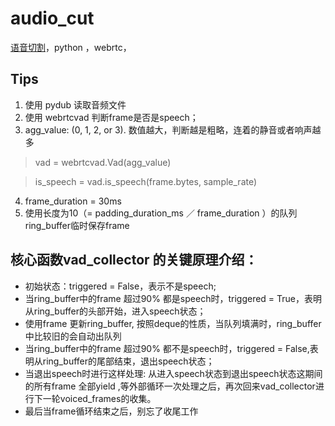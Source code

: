 # audio_cut
[语音切割](https://zhuanlan.zhihu.com/p/45328164?just_published=2)，python ，webrtc，

## Tips
1. 使用 pydub 读取音频文件
2. 使用 webrtcvad 判断frame是否是speech；
3. agg_value: (0, 1, 2, or 3). 数值越大，判断越是粗略，连着的静音或者响声越多
> vad = webrtcvad.Vad(agg_value)

> is_speech = vad.is_speech(frame.bytes, sample_rate)
4. frame_duration = 30ms 
5. 使用长度为10（= padding_duration_ms ／ frame_duration ）的队列ring_buffer临时保存frame

## 核心函数vad_collector 的关键原理介绍：
* 初始状态：triggered = False，表示不是speech;
* 当ring_buffer中的frame 超过90% 都是speech时，triggered = True，表明从ring_buffer的头部开始，进入speech状态；
* 使用frame 更新ring_buffer, 按照deque的性质，当队列填满时，ring_buffer中比较旧的会自动出队列
* 当ring_buffer中的frame 超过90% 都不是speech时，triggered = False,表明从ring_buffer的尾部结束，退出speech状态；
* 当退出speech时进行这样处理: 从进入speech状态到退出speech状态这期间的所有frame 全部yield ,等外部循环一次处理之后，再次回来vad_collector进行下一轮voiced_frames的收集。
* 最后当frame循环结束之后，别忘了收尾工作


